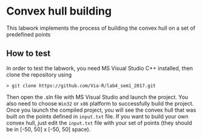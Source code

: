 # Convex hull building
This labwork implements the process of building the convex hull on a set of predefined points
## How to test
In order to test the labwork, you need MS Visual Studio C++ installed, then clone the repository using

    > git clone https://github.com/Via-R/lab4_sem1_2017.git

Then open the .sln file with MS Visual Studio and launch the project. You also need to choose `Win32` or 	`x86` platform to successfully build the project.
Once you launch the compiled project, you will see the convex hull that was built on the points defined in `input.txt` file. If you want to build your own convex hull, just edit the `input.txt` file with your set of points (they should be in [-50, 50] x [-50, 50] space).

